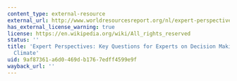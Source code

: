 ```yaml
---
content_type: external-resource
external_url: http://www.worldresourcesreport.org/nl/expert-perspectives
has_external_license_warning: true
license: https://en.wikipedia.org/wiki/All_rights_reserved
status: ''
title: 'Expert Perspectives: Key Questions for Experts on Decision Making in a Changing
  Climate'
uid: 9af87361-a6d0-469d-b176-7edff4599e9f
wayback_url: ''
---
```

